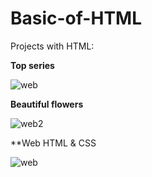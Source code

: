 # Basic-of-HTML
Projects with HTML:

**Top series**


![web](https://user-images.githubusercontent.com/20402746/51286487-8a53b600-19f3-11e9-803d-f3c4a2f91d0f.jpg)

**Beautiful flowers**


![web2](https://user-images.githubusercontent.com/20402746/51286488-8a53b600-19f3-11e9-8edc-7332c0332c9a.jpg)

**Web HTML & CSS


![web](https://user-images.githubusercontent.com/20402746/51355811-863d9c00-1ab8-11e9-8a34-06215ba8e4db.jpg)
